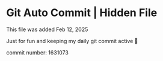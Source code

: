 # Git Auto Commit | Hidden File

This file was added Feb 12, 2025

Just for fun and keeping my daily git commit active 🤪

commit number: 1631073
